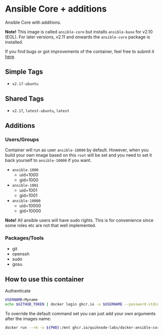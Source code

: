 # Ansible Core + additions

Ansible Core with additions.

**Note!** This image is called `ansible-core` but installs `ansible-base` for v2.10 (EOL). For later versions, v2.11 and onwards the `ansible-core` package is installed.

If you find bugs or got improvements of the container, feel free to submit it [here](https://github.com/haxorof/docker-ansible-core/issues).

## Simple Tags

- `v2.17-ubuntu`

## Shared Tags

- `v2.17`, `latest-ubuntu`, `latest`

## Additions

### Users/Groups

Container will run as user `ansible-10000` by default. However, when you build your own image based on this `root` will be set and you need to set it back yourself to `ansible-10000` if you want.

- `ansible-1000`
  - uid=1000
  - gid=1000
- `ansible-1001`
  - uid=1001
  - gid=1001
- `ansible-10000`
  - uid=10000
  - gid=10000

**Note!** All ansible users will have sudo rights. This is for convenience since some roles etc are not that well implemented.

### Packages/Tools

- git
- openssh
- sudo
- gosu

## How to use this container

Authenticate

```sh
USERNAME=Myname
echo $GITHUB_TOKEN | docker login ghcr.io -u $USERNAME --password-stdin
```

To override the default command set you can just add your own arguments after the images name:

```sh
docker run --rm -v ${PWD}:/mnt ghcr.io/quiknode-labs/docker-ansible-core:v2.16-ubuntu ansible -m setup -c local localhost
```